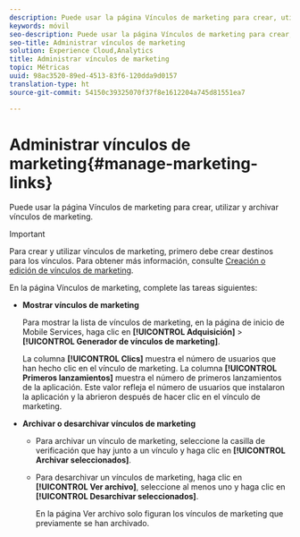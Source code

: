 ```yaml
---
description: Puede usar la página Vínculos de marketing para crear, utilizar y archivar vínculos de marketing.
keywords: móvil
seo-description: Puede usar la página Vínculos de marketing para crear, utilizar y archivar vínculos de marketing.
seo-title: Administrar vínculos de marketing
solution: Experience Cloud,Analytics
title: Administrar vínculos de marketing
topic: Métricas
uuid: 98ac3520-89ed-4513-83f6-120dda9d0157
translation-type: ht
source-git-commit: 54150c39325070f37f8e1612204a745d81551ea7

---
```



# Administrar vínculos de marketing{#manage-marketing-links}

Puede usar la página Vínculos de marketing para crear, utilizar y archivar vínculos de marketing.

>[!IMPORTANT]
>
>Para crear y utilizar vínculos de marketing, primero debe crear destinos para los vínculos. Para obtener más información, consulte [Creación o edición de vínculos de marketing](/help/using/acquisition-main/c-marketing-links-builder/t-create-edit-adobe-links/t-create-edit-adobe-links.md).

En la página Vínculos de marketing, complete las tareas siguientes:

* **Mostrar vínculos de marketing**

   Para mostrar la lista de vínculos de marketing, en la página de inicio de Mobile Services, haga clic en **[!UICONTROL Adquisición]** &gt; **[!UICONTROL Generador de vínculos de marketing]**.

   La columna **[!UICONTROL Clics]** muestra el número de usuarios que han hecho clic en el vínculo de marketing. La columna **[!UICONTROL Primeros lanzamientos]** muestra el número de primeros lanzamientos de la aplicación. Este valor refleja el número de usuarios que instalaron la aplicación y la abrieron después de hacer clic en el vínculo de marketing.

* **Archivar o desarchivar vínculos de marketing**

   * Para archivar un vínculo de marketing, seleccione la casilla de verificación que hay junto a un vínculo y haga clic en **[!UICONTROL Archivar seleccionados]**.
   * Para desarchivar un vínculos de marketing, haga clic en **[!UICONTROL Ver archivo]**, seleccione al menos uno y haga clic en **[!UICONTROL Desarchivar seleccionados]**.

      En la página Ver archivo solo figuran los vínculos de marketing que previamente se han archivado.

